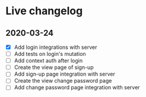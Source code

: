 # Live changelog

## 2020-03-24

- [x] Add login integrations with server
- [ ] Add tests on login's mutation
- [ ] Add context auth after login
- [ ] Create the view page of sign-up
- [ ] Add sign-up page integration with server
- [ ] Create the view change password page
- [ ] Add change password page integration with server
